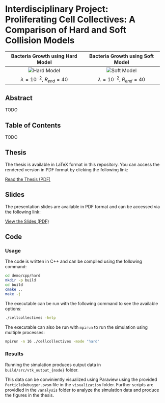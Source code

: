 # Interdisciplinary Project: Proliferating Cell Collectives: A Comparison of Hard and Soft Collision Models

Bacteria Growth using Hard Model             |  Bacteria Growth using Soft Model
:-------------------------:|:-------------------------:
![Hard Model](latex/figures/growth_comparison_lambda_1e-2/hard.0100.png) | ![Soft Model](latex/figures/growth_comparison_lambda_1e-2/soft.0100.png)
$\lambda = 10^{-2}$, $R_{end} = 40$ | $\lambda = 10^{-2}$, $R_{end} = 40$

## Abstract

TODO

## Table of Contents

TODO

## Thesis

The thesis is available in LaTeX format in this repository. You can access the rendered version in PDF format by clicking the following link:

[Read the Thesis (PDF)](latex/cell-collectives.pdf)

## Slides

The presentation slides are available in PDF format and can be accessed via the following link:

[View the Slides (PDF)](presentation/slides.pdf)

## Code

### Usage

The code is written in C++ and can be compiled using the following command:

```bash
cd demo/cpp/hard
mkdir -p build
cd build
cmake ..
make -j
```

The executable can be run with the following command to see the available options:

```bash
./cellcollectives -help
```

The executable can also be run with `mpirun` to run the simulation using multiple processes:

```bash
mpirun -n 16 ./cellcollectives -mode "hard"
```

### Results

Running the simulation produces output data in `build/src/vtk_output_{mode}` folder.

This data can be conviniently visualized using Paraview using the provided `ParticleDebugger.pvsm` file in the `visualization` folder.
Further scripts are providied in the `/analysis` folder to analyze the simulation data and produce the figures in the thesis.
